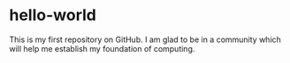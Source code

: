 # hello-world
This is my first repository on GitHub.
I am glad to be in a community which will help me establish my foundation of computing.
